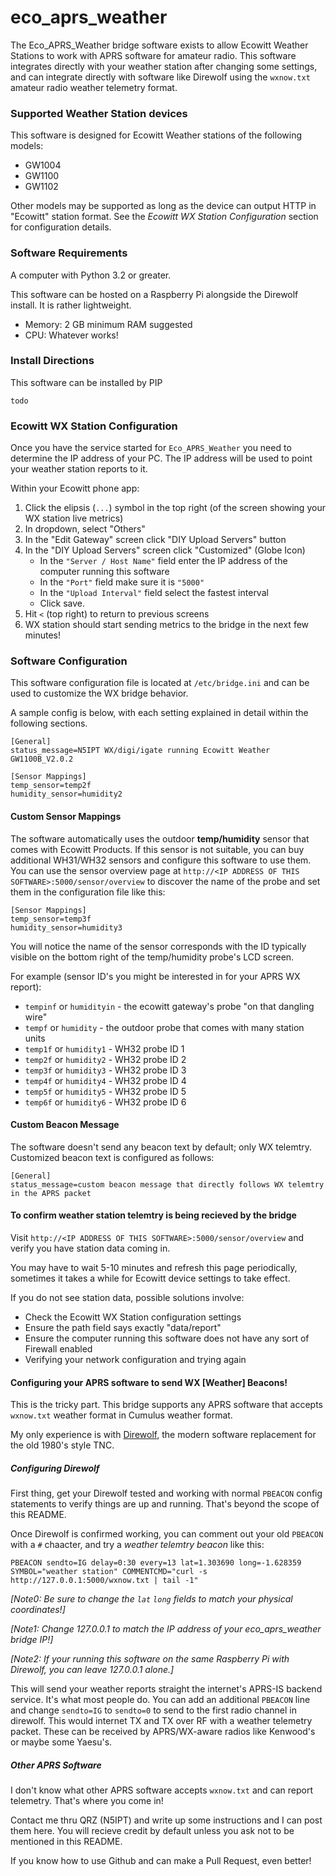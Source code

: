 # eco_aprs_weather

The Eco_APRS_Weather bridge software exists to allow Ecowitt Weather Stations to work with APRS software for amateur radio. This software integrates directly with your weather station after changing some settings, and can integrate directly with software like Direwolf using the `wxnow.txt` amateur radio weather telemetry format.

### Supported Weather Station devices

This software is designed for Ecowitt Weather stations of the following models:

* GW1004
* GW1100
* GW1102 

Other models may be supported as long as the device can output HTTP in "Ecowitt" station format. See the *Ecowitt WX Station Configuration* section for configuration details.

### Software Requirements

A computer with Python 3.2 or greater.

This software can be hosted on a Raspberry Pi alongside the Direwolf install. It is rather lightweight.

* Memory: 2 GB minimum RAM suggested
* CPU: Whatever works!


### Install Directions

This software can be installed by PIP

```
todo
````

### Ecowitt WX Station Configuration

Once you have the service started for `Eco_APRS_Weather` you need to determine the IP address of your PC.
The IP address will be used to point your weather station reports to it.

Within your Ecowitt phone app:

1. Click the elipsis (`...`) symbol in the top right (of the screen showing your WX station live metrics)
2. In dropdown, select "Others"
3. In the "Edit Gateway" screen click "DIY Upload Servers" button
4. In the "DIY Upload Servers" screen click "Customized" (Globe Icon)
   * In the `"Server / Host Name"` field enter the IP address of the computer running this software
   * In the `"Port"` field make sure it is `"5000"`
   * In the `"Upload Interval"` field select the fastest interval
   * Click save.
5. Hit `<` (top right) to return to previous screens
6. WX station should start sending metrics to the bridge in the next few minutes!

### Software Configuration

This software configuration file is located at `/etc/bridge.ini` and can be used to customize the WX bridge behavior.

A sample config is below, with each setting explained in detail within the following sections.

```
[General]
status_message=N5IPT WX/digi/igate running Ecowitt Weather GW1100B_V2.0.2

[Sensor Mappings]
temp_sensor=temp2f
humidity_sensor=humidity2
```

#### Custom Sensor Mappings

The software automatically uses the outdoor **temp/humidity** sensor that comes with Ecowitt Products. If this sensor is not suitable, you can buy additional WH31/WH32 sensors and configure this software to use them. You can use the sensor overview page at `http://<IP ADDRESS OF THIS SOFTWARE>:5000/sensor/overview` to discover the name of the probe and set them in the configuration file like this:

```
[Sensor Mappings]
temp_sensor=temp3f
humidity_sensor=humidity3
```

You will notice the name of the sensor corresponds with the ID typically visible on the bottom right of the temp/humidity probe's LCD screen.

For example (sensor ID's you might be interested in for your APRS WX report):

* `tempinf` or `humidityin` - the ecowitt gateway's probe "on that dangling wire"
* `tempf` or `humidity` - the outdoor probe that comes with many station units
* `temp1f` or `humidity1` - WH32 probe ID 1
* `temp2f` or `humidity2` - WH32 probe ID 2
* `temp3f` or `humidity3` - WH32 probe ID 3
* `temp4f` or `humidity4` - WH32 probe ID 4
* `temp5f` or `humidity5` - WH32 probe ID 5
* `temp6f` or `humidity6` - WH32 probe ID 6

#### Custom Beacon Message

The software doesn't send any beacon text by default; only WX telemtry. Customized beacon text is configured as follows:

```
[General]
status_message=custom beacon message that directly follows WX telemtry in the APRS packet
```

#### To confirm weather station telemtry is being recieved by the bridge

Visit `http://<IP ADDRESS OF THIS SOFTWARE>:5000/sensor/overview` and verify you have station data coming in.

You may have to wait 5-10 minutes and refresh this page periodically, sometimes it takes a while for Ecowitt device settings to take effect.

If you do not see station data, possible solutions involve:

* Check the Ecowitt WX Station configuration settings
* Ensure the path field says exactly "data/report"
* Ensure the computer running this software does not have any sort of Firewall enabled
* Verifying your network configuration and trying again


#### Configuring your APRS software to send WX [Weather] Beacons!

This is the tricky part. This bridge supports any APRS software that accepts `wxnow.txt` weather format in Cumulus weather format.

My only experience is with [Direwolf](https://github.com/wb2osz/direwolf), the modern software replacement for the old 1980's style TNC.

##### Configuring Direwolf

First thing, get your Direwolf tested and working with normal `PBEACON` config statements to verify things are up and running. That's beyond the scope of this README.

Once Direwolf is confirmed working, you can comment out your old `PBEACON` with a `#` chaacter, and try a *weather telemtry beacon* like this:

```
PBEACON sendto=IG delay=0:30 every=13 lat=1.303690 long=-1.628359 SYMBOL="weather station" COMMENTCMD="curl -s http://127.0.0.1:5000/wxnow.txt | tail -1"
```

*[Note0: Be sure to change the `lat` `long` fields to match your physical coordinates!]*

*[Note1: Change 127.0.0.1 to match the IP address of your eco_aprs_weather bridge IP!]*

*[Note2: If your running this software on the same Raspberry Pi with Direwolf, you can leave 127.0.0.1 alone.]*

This will send your weather reports straight the internet's APRS-IS backend service. It's what most people do. You can add an additional `PBEACON` line and change `sendto=IG` to `sendto=0` to send to the first radio channel in direwolf. This would internet TX and TX over RF with a weather telemetry packet. These can be received by APRS/WX-aware radios like Kenwood's or maybe some Yaesu's.


##### Other APRS Software

I don't know what other APRS software accepts `wxnow.txt` and can report telemetry. That's where you come in!

Contact me thru QRZ (N5IPT) and write up some instructions and I can post them here. You will recieve credit by default unless you ask not to be mentioned in this README.

If you know how to use Github and can make a Pull Request, even better!

